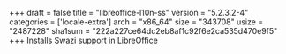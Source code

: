 +++
draft = false
title = "libreoffice-l10n-ss"
version = "5.2.3.2-4"
categories = ['locale-extra']
arch = "x86_64"
size = "343708"
usize = "2487228"
sha1sum = "222a227ce64dc2eb8af1c92f6e2ca535d470e9f5"
+++
Installs Swazi support in LibreOffice